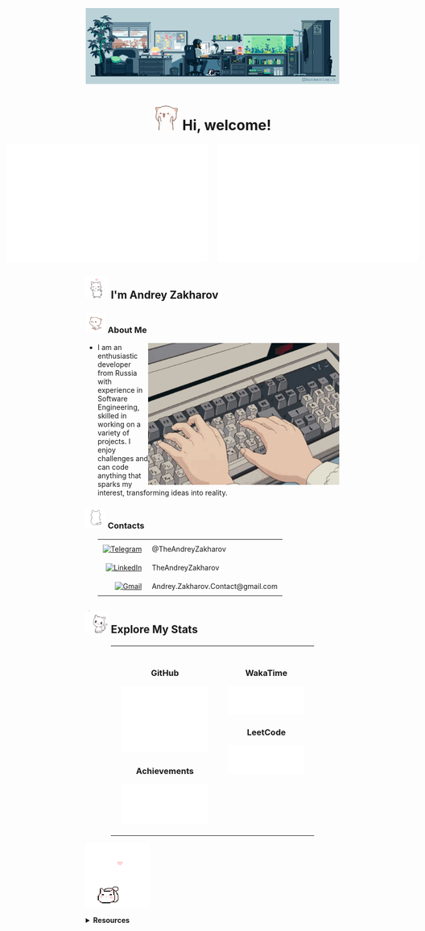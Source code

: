 <p align="center">
  <img src="/resources/banner1.gif" alt="Banner">
</p>

<div align="center">
  <h1>
    <img src="/resources/cat_jump.gif" alt="Cat" width="50"/>
    Hi, welcome!</h1>
</div>

<div align="center" style="display: flex; justify-content: center; gap: 20px; margin-top: 20px;">
  <img src="metrics/metrics.plugin.isocalendar.fullyear.svg" alt="Commit Calendar" width="400">
  <img src="metrics/metrics.plugin.habits.charts.svg" alt="Coding Activity" width="400">
</div>

<h2>
  <img src="/resources/gokittygo.gif" alt="Cat" width="45"/>
  I'm Andrey Zakharov
  </h2>


<h3>
  <img src="/resources/WaitingPeachCat.gif" alt="Cat" width="40"/>
  About Me
</h3>

<img align="right" src="/resources/keyboard1.gif" alt="Keyboard GIF" width="380"/>


<ul>
  <li>I am an enthusiastic developer from Russia with experience in Software Engineering, skilled in working on a variety of projects. I enjoy challenges and can code anything that sparks my interest, transforming ideas into reality.
  </li>
</ul>


<h3>
  <img src="/resources/cutekitty.gif" alt="Cat" width="40"/>
  Contacts</h3>
<ul>    

<div align="left">
  <table style="border-collapse: collapse;">
    <tr>
      <td style="text-align: right; padding: 10px;">
        <a href="https://t.me/TheAndreyZakharov">
          <img src="https://img.shields.io/badge/Telegram-2CA5E0?style=for-the-badge&logo=telegram&logoColor=white" alt="Telegram">
        </a>
      </td>
      <td style="text-align: left; padding: 10px;">
        @TheAndreyZakharov
      </td>
    </tr>
    <tr>
      <td style="text-align: right; padding: 10px;">
        <a href="https://www.linkedin.com/in/TheAndreyZakharov">
          <img src="https://img.shields.io/badge/LinkedIn-0077B5?style=for-the-badge&logo=linkedin&logoColor=white" alt="LinkedIn">
        </a>
      </td>
      <td style="text-align: left; padding: 10px;">
        TheAndreyZakharov
      </td>
    </tr>
    <tr>
      <td style="text-align: right; padding: 10px;">
        <a href="mailto:Andrey.Zakharov.Contact@gmail.com">
          <img src="https://img.shields.io/badge/Gmail-D14836?style=for-the-badge&logo=gmail&logoColor=white" alt="Gmail">
        </a>
      </td>
      <td style="text-align: left; padding: 10px;">
        Andrey.Zakharov.Contact@gmail.com
      </td>
    </tr>
  </table>
</div>
  
</ul>






























<h2>
  <img src="/resources/CatNomsCherryBlossom.gif" alt="Cat" width="45"/>
  Explore My Stats
</h2>

<div align="center">
  <table style="width: 80%; margin-top: 20px; border-collapse: collapse;">
    <tr>
      <td style="text-align: center; vertical-align: top; padding: 20px;">
        <h3>GitHub</h3>
        <img src="metrics/github-metrics.svg" alt="GitHub Metrics" width="400">
        <h3>Achievements</h3>
        <img src="metrics/metrics.plugin.achievements.svg" alt="Achievements" width="400">
      </td>
      <td style="text-align: center; vertical-align: top; padding: 20px;" rowspan="2">
        <h3>WakaTime</h3>
        <img src="metrics/metrics.plugin.wakatime.svg" alt="WakaTime.svg" width="400">
        <h3>LeetCode</h3>
        <img src="metrics/metrics.plugin.leetcode.svg" alt="LeetCode.svg" width="400">
      </td>
    </tr>
  </table>
</div>

<p align="left">
  <img src="/resources/kittycat.gif" alt="Cat">
</p>
<details>
  <summary><strong>Resources</strong>
  </summary>
  <p>
Below is a collection of resources that contributed to the development of this README. Some were directly used, while others served as sources of inspiration, guiding its structure and enhancing clarity.
  </p>
  <ul>
    <li><a href="https://github.com/abhisheknaiidu/awesome-github-profile-readme">Awesome GitHub Profile Readme</a></li>
    <li><a href="https://github.com/rzashakeri/beautify-github-profile">Beautify GitHub Profile</a></li>
    <li><a href="https://github.com/lowlighter/metrics">Lowlighter Metrics</a></li>
    <li><a href="https://github.com/Ileriayo/markdown-badges">Markdown Badges</a></li>
    <li><a href="https://github.com/anuraghazra/github-readme-stats">Anurag's GitHub Stats</a></li>
    <li><a href="https://github.com/DenverCoder1/github-readme-streak-stats">GitHub Streak Stats</a></li>
    <li><a href="https://github.com/ryo-ma/github-profile-trophy">GitHub Profile Trophy</a></li>
    <li><a href="https://github.com/Nathan13888/VisitorBadgeReloaded?tab=readme-ov-file#migrating-from-visitor-badge">Visitor Badge Reloaded</a></li>
    <li><a href="https://github.com/pujux/badge-it?tab=readme-ov-file">Badge It</a></li>
    <li><a href="https://github.com/journey-ad/Moe-Counter">Moe Counter</a></li>
    <li><a href="https://github.com/yoshi389111/github-profile-3d-contrib">GitHub Profile 3D Contrib</a></li>
  </ul>
</details>

